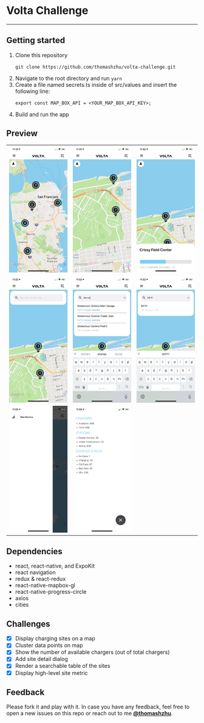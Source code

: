 # Volta Challenge

<hr />

## Getting started
1. Clone this repository
   ```
   git clone https://github.com/thomashzhu/volta-challenge.git
   ```
2. Navigate to the root directory and run `yarn`
3. Create a file named secrets.ts inside of src/values and insert the following line:
   ```
   export const MAP_BOX_API = <YOUR_MAP_BOX_API_KEY>;
   ```
4. Build and run the app

## Preview
||||
|:-------------------------:|:-------------------------:|:-------------------------:|
|<img width="250" src="https://github.com/thomashzhu/volta-challenge/raw/master/assets/screenshots/01.PNG">|<img width="250" src="https://github.com/thomashzhu/volta-challenge/raw/master/assets/screenshots/02.PNG">|<img width="250" src="https://github.com/thomashzhu/volta-challenge/raw/master/assets/screenshots/03.PNG">|
|<img width="250" src="https://github.com/thomashzhu/volta-challenge/raw/master/assets/screenshots/04.PNG">|<img width="250" src="https://github.com/thomashzhu/volta-challenge/raw/master/assets/screenshots/05.PNG">|<img width="250" src="https://github.com/thomashzhu/volta-challenge/raw/master/assets/screenshots/06.PNG">|
|<img width="250" src="https://github.com/thomashzhu/volta-challenge/raw/master/assets/screenshots/07.PNG">|<img width="250" src="https://github.com/thomashzhu/volta-challenge/raw/master/assets/screenshots/08.PNG">||

## Dependencies
- react, react-native, and ExpoKit
- react navigation
- redux & react-redux
- react-native-mapbox-gl
- react-native-progress-circle
- axios
- cities

## Challenges
- [x] Display charging sites on a map
- [x] Cluster data points on map
- [x] Show the number of available chargers (out of total chargers)
- [x] Add site detail dialog
- [x] Render a searchable table of the sites
- [x] Display high-level site metric

## Feedback

Please fork it and play with it. In case you have any feedback, feel free to open a new issues on this repo or reach out to me [**@thomashzhu**](https://github.com/thomashzhu).
